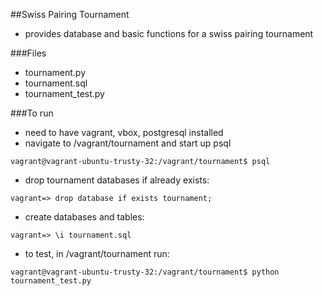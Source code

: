 ##Swiss Pairing Tournament
* provides database and basic functions for a swiss pairing tournament

###Files
- tournament.py
- tournament.sql
- tournament_test.py

###To run
* need to have vagrant, vbox, postgresql installed
* navigate to /vagrant/tournament and start up psql
```
vagrant@vagrant-ubuntu-trusty-32:/vagrant/tournament$ psql
```
* drop tournament databases if already exists:
```
vagrant=> drop database if exists tournament;
```
* create databases and tables:
```
vagrant=> \i tournament.sql
```
* to test, in /vagrant/tournament run:
```
vagrant@vagrant-ubuntu-trusty-32:/vagrant/tournament$ python tournament_test.py
```
